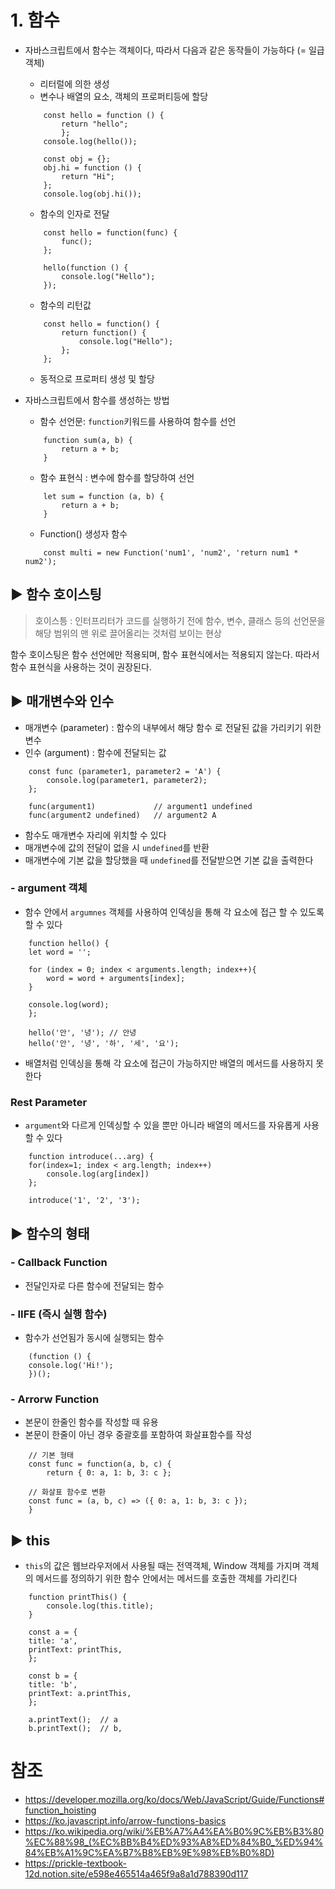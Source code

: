 # 1. 함수

* 자바스크립트에서 함수는 객체이다, 따라서 다음과 같은 동작들이 가능하다 (= 일급객체)
    * 리터럴에 의한 생성
    * 변수나 배열의 요소, 객체의 프로퍼티등에 할당

    ```JS
        const hello = function () {
            return "hello";
            }; 
        console.log(hello());

        const obj = {};
        obj.hi = function () {
            return "Hi";
        };
        console.log(obj.hi());
    ```

    * 함수의 인자로 전달

    ```JS
        const hello = function(func) {
            func();
        };

        hello(function () {
            console.log("Hello");
        }); 
    ```

    * 함수의 리턴값

    ```JS
        const hello = function() {
            return function() {
                console.log("Hello");
            };
        };
    ```

    * 동적으로 프로퍼티 생성 및 할당

* 자바스크립트에서 함수를 생성하는 방법

    * 함수 선언문: `function`키워드를 사용하여 함수를 선언
        
    ```JS
        function sum(a, b) {
            return a + b;
        }
    ```

    * 함수 표현식 : 변수에 함수를 할당하여 선언

    ```JS
        let sum = function (a, b) {
            return a + b;
        }
    ```

    * Function() 생성자 함수

    ```JS
        const multi = new Function('num1', 'num2', 'return num1 * num2');
    ```

## ▶ 함수 호이스팅

> 호이스틍 : 인터프리터가 코드를 실행하기 전에 함수, 변수, 클래스 등의 선언문을 해당 범위의 맨 위로 끌어올리는 것처럼 보이는 현상

함수 호이스팅은 함수 선언에만 적용되며, 함수 표현식에서는 적용되지 않는다. 따라서 함수 표현식을 사용하는 것이 권장된다.


## ▶ 매개변수와 인수

* 매개변수 (parameter) : 함수의 내부에서 해당 함수 로 전달된 값을 가리키기 위한 변수
* 인수 (argument) : 함수에 전달되는 값

```JS
    const func (parameter1, parameter2 = 'A') {
        console.log(parameter1, parameter2);
    };

    func(argument1)             // argument1 undefined
    func(argument2 undefined)   // argument2 A
```

* 함수도 매개변수 자리에 위치할 수 있다
* 매개변수에 값의 전달이 없을 시 `undefined`를 반환
* 매개변수에 기본 값을 할당했을 때 `undefined`를 전달받으면 기본 값을 출력한다

### - argument 객체

* 함수 안에서 `argumnes` 객체를 사용하여 인덱싱을 통해 각 요소에 접근 할 수 있도록 할 수 있다

```JS
    function hello() {
    let word = '';

    for (index = 0; index < arguments.length; index++){
        word = word + arguments[index];
    }

    console.log(word);
    };

    hello('안', '녕'); // 안녕
    hello('안', '녕', '하', '세', '요');
```

* 배열처럼 인덱싱을 통해 각 요소에 접근이 가능하지만 배열의 메서드를 사용하지 못한다

### Rest Parameter

* `argument`와 다르게 인덱싱할 수 있을 뿐만 아니라 배열의 메서드를 자유롭게 사용할 수 있다

```JS
    function introduce(...arg) {
    for(index=1; index < arg.length; index++)
        console.log(arg[index])
    };

    introduce('1', '2', '3');
```

## ▶ 함수의 형태

### - Callback Function

* 전달인자로 다른 함수에 전달되는 함수

### - IIFE (즉시 실행 함수)

* 함수가 선언됨가 동시에 실행되는 함수

```JS
    (function () {
    console.log('Hi!');
    })();

```

### - Arrorw Function

* 본문이 한줄인 함수를 작성할 때 유용
* 본문이 한줄이 아닌 경우 중괄호를 포함하여 화살표함수를 작성

```JS
    // 기본 형태
    const func = function(a, b, c) {
        return { 0: a, 1: b, 3: c };

    // 화살표 함수로 변환
    const func = (a, b, c) => ({ 0: a, 1: b, 3: c });
    }

```

## ▶ this

* `this`의 값은 웹브라우저에서 사용될 때는 전역객체, Window 객체를 가지며 객체의 메서드를 정의하기 위한 함수 안에서는 메서드를 호출한 객체를 가리킨다

```JS
    function printThis() {
        console.log(this.title);
    }

    const a = {
    title: 'a',
    printText: printThis,
    };

    const b = {
    title: 'b',
    printText: a.printThis,
    };

    a.printText();  // a
    b.printText();  // b, 
```

# 참조

* https://developer.mozilla.org/ko/docs/Web/JavaScript/Guide/Functions#function_hoisting
* https://ko.javascript.info/arrow-functions-basics
* https://ko.wikipedia.org/wiki/%EB%A7%A4%EA%B0%9C%EB%B3%80%EC%88%98_(%EC%BB%B4%ED%93%A8%ED%84%B0_%ED%94%84%EB%A1%9C%EA%B7%B8%EB%9E%98%EB%B0%8D)
* https://prickle-textbook-12d.notion.site/e598e465514a465f9a8a1d788390d117

